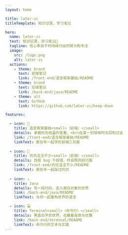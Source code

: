 ```yaml
---
layout: home

title: later-zc
titleTemplate: 知识记录，学习笔记

hero:
  name: later-zc
  text: 知识记录，学习笔记🌱
  tagline: 信心来自于你持续付出的努力和专注
  image: 
    src: /logo.png
    alt: later-zc
  actions:
    - theme: brand
      text: 前端笔记
      link: /front-end/语言框架基础/README
    - theme: brand
      text: 后端笔记
      link: /back-end/java/README
    - theme: alt
      text: GitHub
      link: https://github.com/later-zc/keep-down

features:

  - icon: 📖
    title: 语言框架基础<small>（前端）</small>
    details: 承载时光结晶的笔墨，<br>在某一刻穿梭时光回到过去
    link: /front-end/语言框架基础/README
    linkText: 那些年一起学的前端三剑客
    
  - icon: 🐛
    title: 坑坑洼洼不少<small>（前端）</small>
    details: 百般 bug 千般错，终会照亮前行路
    link: /front-end/坑坑洼洼不少/README
    linkText: 那些年一起踩过的坑
    
  - icon: ☕
    title: Java
    details: 写一段代码，走入面向对象的世界
    link: /back-end/java/README
    linkText: 与你一起重构世界的语言

  - icon: 💻
    title: Terminal<small>（命令行）</small>
    details: 黑底白字的世界，也藏着高效与优雅
    link: /back-end/terminal/README
    linkText: 命令行的艺术与实践
---
```

